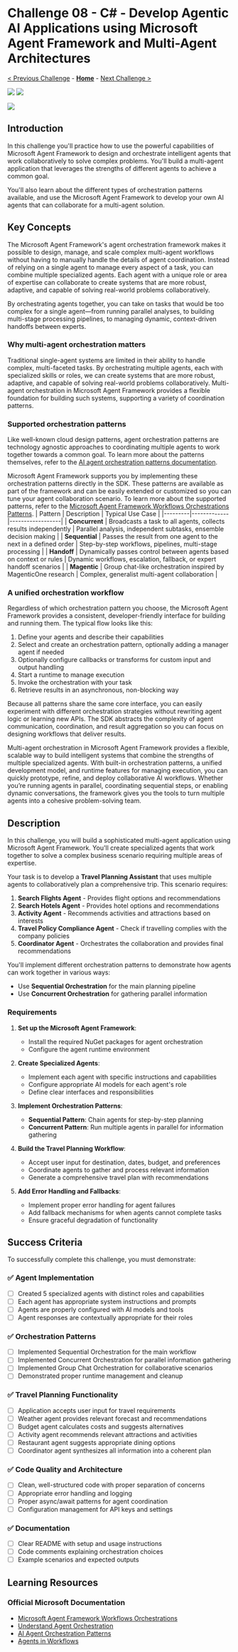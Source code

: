 # Challenge 08 - C# - Develop Agentic AI Applications using Microsoft Agent Framework and Multi-Agent Architectures

[< Previous Challenge](./Challenge-07-csharp.md) - **[Home](../README.md)** - [Next Challenge >](./Challenge-09-csharp.md)

[![](https://img.shields.io/badge/C%20Sharp-blue)](Challenge-08-csharp.md)
[![](https://img.shields.io/badge/Python-lightgray)](Challenge-08-python.md)

![](https://img.shields.io/badge/Challenge%20Under%20Development-red)

## Introduction

In this challenge you'll practice how to use the powerful capabilities of Microsoft Agent Framework to design and orchestrate intelligent agents that work collaboratively to solve complex problems. You'll build a multi-agent application that leverages the strengths of different agents to achieve a common goal.

You'll also learn about the different types of orchestration patterns available, and use the Microsoft Agent Framework to develop your own AI agents that can collaborate for a multi-agent solution.

## Key Concepts

The Microsoft Agent Framework's agent orchestration framework makes it possible to design, manage, and scale complex multi-agent workflows without having to manually handle the details of agent coordination. Instead of relying on a single agent to manage every aspect of a task, you can combine multiple specialized agents. Each agent with a unique role or area of expertise can collaborate to create systems that are more robust, adaptive, and capable of solving real-world problems collaboratively.

By orchestrating agents together, you can take on tasks that would be too complex for a single agent—from running parallel analyses, to building multi-stage processing pipelines, to managing dynamic, context-driven handoffs between experts.

### Why multi-agent orchestration matters

Traditional single-agent systems are limited in their ability to handle complex, multi-faceted tasks. By orchestrating multiple agents, each with specialized skills or roles, we can create systems that are more robust, adaptive, and capable of solving real-world problems collaboratively. Multi-agent orchestration in Microsoft Agent Framework provides a flexible foundation for building such systems, supporting a variety of coordination patterns.

### Supported orchestration patterns

Like well-known cloud design patterns, agent orchestration patterns are technology agnostic approaches to coordinating multiple agents to work together towards a common goal. To learn more about the patterns themselves, refer to the [AI agent orchestration patterns documentation](https://learn.microsoft.com/en-us/azure/architecture/ai-ml/guide/ai-agent-design-patterns).

Microsoft Agent Framework supports you by implementing these orchestration patterns directly in the SDK. These patterns are available as part of the framework and can be easily extended or customized so you can tune your agent collaboration scenario.
To learn more about the supported patterns, refer to the [Microsoft Agent Framework Workflows Orchestrations Patterns](https://learn.microsoft.com/en-us/agent-framework/user-guide/workflows/orchestrations/overview).
| Pattern | Description | Typical Use Case |
|---------|-------------|------------------|
| **Concurrent** | Broadcasts a task to all agents, collects results independently | Parallel analysis, independent subtasks, ensemble decision making |
| **Sequential** | Passes the result from one agent to the next in a defined order | Step-by-step workflows, pipelines, multi-stage processing |
| **Handoff** | Dynamically passes control between agents based on context or rules | Dynamic workflows, escalation, fallback, or expert handoff scenarios |
   | **Magentic** | Group chat-like orchestration inspired by MagenticOne research | Complex, generalist multi-agent collaboration |

### A unified orchestration workflow

Regardless of which orchestration pattern you choose, the Microsoft Agent Framework  provides a consistent, developer-friendly interface for building and running them. The typical flow looks like this:

1. Define your agents and describe their capabilities
2. Select and create an orchestration pattern, optionally adding a manager agent if needed
3. Optionally configure callbacks or transforms for custom input and output handling
4. Start a runtime to manage execution
5. Invoke the orchestration with your task
6. Retrieve results in an asynchronous, non-blocking way

Because all patterns share the same core interface, you can easily experiment with different orchestration strategies without rewriting agent logic or learning new APIs. The SDK abstracts the complexity of agent communication, coordination, and result aggregation so you can focus on designing workflows that deliver results.

Multi-agent orchestration in Microsoft Agent Framework provides a flexible, scalable way to build intelligent systems that combine the strengths of multiple specialized agents. With built-in orchestration patterns, a unified development model, and runtime features for managing execution, you can quickly prototype, refine, and deploy collaborative AI workflows. Whether you’re running agents in parallel, coordinating sequential steps, or enabling dynamic conversations, the framework gives you the tools to turn multiple agents into a cohesive problem-solving team.

## Description

In this challenge, you will build a sophisticated multi-agent application using Microsoft Agent Framework. You'll create specialized agents that work together to solve a complex business scenario requiring multiple areas of expertise.

Your task is to develop a **Travel Planning Assistant** that uses multiple agents to collaboratively plan a comprehensive trip. This scenario requires:

1. **Search Flights Agent** - Provides flight options and recommendations
2. **Search Hotels Agent** - Provides hotel options and recommendations
3. **Activity Agent** - Recommends activities and attractions based on interests
4. **Travel Policy Compliance Agent** - Check if travelling complies with the company policies
4. **Coordinator Agent** - Orchestrates the collaboration and provides final recommendations

You'll implement different orchestration patterns to demonstrate how agents can work together in various ways:

- Use **Sequential Orchestration** for the main planning pipeline
- Use **Concurrent Orchestration** for gathering parallel information

### Requirements

1. **Set up the Microsoft Agent Framework**:
   - Install the required NuGet packages for agent orchestration
   - Configure the agent runtime environment

2. **Create Specialized Agents**:
   - Implement each agent with specific instructions and capabilities
   - Configure appropriate AI models for each agent's role
   - Define clear interfaces and responsibilities

3. **Implement Orchestration Patterns**:
   - **Sequential Pattern**: Chain agents for step-by-step planning
   - **Concurrent Pattern**: Run multiple agents in parallel for information gathering

4. **Build the Travel Planning Workflow**:
   - Accept user input for destination, dates, budget, and preferences
   - Coordinate agents to gather and process relevant information
   - Generate a comprehensive travel plan with recommendations

5. **Add Error Handling and Fallbacks**:
   - Implement proper error handling for agent failures
   - Add fallback mechanisms for when agents cannot complete tasks
   - Ensure graceful degradation of functionality

## Success Criteria

To successfully complete this challenge, you must demonstrate:

### ✅ **Agent Implementation**

- [ ] Created 5 specialized agents with distinct roles and capabilities
- [ ] Each agent has appropriate system instructions and prompts
- [ ] Agents are properly configured with AI models and tools
- [ ] Agent responses are contextually appropriate for their roles

### ✅ **Orchestration Patterns**

- [ ] Implemented Sequential Orchestration for the main workflow
- [ ] Implemented Concurrent Orchestration for parallel information gathering
- [ ] Implemented Group Chat Orchestration for collaborative scenarios
- [ ] Demonstrated proper runtime management and cleanup

### ✅ **Travel Planning Functionality**

- [ ] Application accepts user input for travel requirements
- [ ] Weather agent provides relevant forecast and recommendations
- [ ] Budget agent calculates costs and suggests alternatives
- [ ] Activity agent recommends relevant attractions and activities
- [ ] Restaurant agent suggests appropriate dining options
- [ ] Coordinator agent synthesizes all information into a coherent plan

### ✅ **Code Quality and Architecture**

- [ ] Clean, well-structured code with proper separation of concerns
- [ ] Appropriate error handling and logging
- [ ] Proper async/await patterns for agent coordination
- [ ] Configuration management for API keys and settings

### ✅ **Documentation**

- [ ] Clear README with setup and usage instructions
- [ ] Code comments explaining orchestration choices
- [ ] Example scenarios and expected outputs

## Learning Resources

### Official Microsoft Documentation

- [Microsoft Agent Framework Workflows Orchestrations](https://learn.microsoft.com/en-us/agent-framework/user-guide/workflows/orchestrations/overview)
- [Understand Agent Orchestration](https://learn.microsoft.com/en-us/training/modules/orchestrate-semantic-kernel-multi-agent-solution/3-understand-agent-orchestration)
- [AI Agent Orchestration Patterns](https://learn.microsoft.com/en-us/azure/architecture/ai-ml/guide/ai-agent-design-patterns)
- [Agents in Workflows](https://learn.microsoft.com/en-us/agent-framework/tutorials/workflows/agents-in-workflows?pivots=programming-language-csharp)